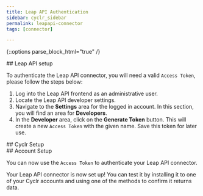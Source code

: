 ```yaml
---
title: Leap API Authentication
sidebar: cyclr_sidebar
permalink: leapapi-connector
tags: [connector]

---
```

{::options parse_block_html="true" /}
<section class="card">
## Leap API setup

To authenticate the Leap API connector, you will need a valid `Access Token`, please follow the steps below:

1. Log into the Leap API frontend as an administrative user.
2. Locate the Leap API developer  settings.
3. Navigate to the **Settings** area for the logged in account. In this section, you will find an area for **Developers**.
4. In the **Developer** area, click on the **Generate Token** button. This will create a new `Access Token` with the given name. Save this token for later use.


</section>
<section class="card">
## Cyclr Setup


</section>
<section class="card">
## Account Setup

You can now use the `Access Token` to authenticate your Leap API connector.

Your Leap API connector is now set up! You can test it by installing it to one of your Cyclr accounts and using one of the methods to confirm it returns data. 

</section>
